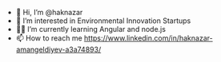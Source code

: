 - 👋 Hi, I’m @haknazar
- 🍄 I’m interested in Environmental Innovation Startups
- 👨‍💻 I’m currently learning Angular and node.js
- 📫 How to reach me https://www.linkedin.com/in/haknazar-amangeldiyev-a3a74893/

